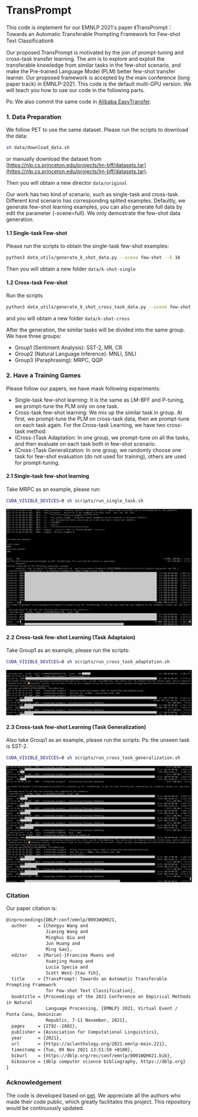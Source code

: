 # TransPrompt

This code is implement for our EMNLP 2021's paper 《TransPrompt：Towards an Automatic Transferable Prompting Framework for Few-shot Text Classification》.

Our proposed TransPrompt is motivated by the join of prompt-tuning and cross-task transfer learning. 
The aim is to explore and exploit the transferable knowledge from similar tasks in the few-shot scenario, 
and make the Pre-trained Language Model (PLM) better few-shot transfer learner.
Our proposed framework is accepted by the main conference (long paper track) in EMNLP-2021. 
This code is the default multi-GPU version. We will teach you how to use our code in the following parts.

Ps: We also commit the same code in [Alibaba EasyTransfer](https://github.com/alibaba/EasyTransfer).

### 1. Data Preparation

We follow PET to use the same dataset.
Please run the scripts to download the data:
```bash
sh data/download_data.sh
```
or manually download the dataset from [https://nlp.cs.princeton.edu/projects/lm-bff/datasets.tar](https://nlp.cs.princeton.edu/projects/lm-bff/datasets.tar). 

Then you will obtain a new director ```data/original```

Our work has two kind of scenario, such as single-task and cross-task.
Different kind scenario has corresponding splited examples. Defaultly, we generate few-shot learning examples, you can also generate full data by edit the parameter (-scene=full).
We only demostrate the few-shot data generation.

#### 1.1 Single-task Few-shot
Please run the scripts to obtain the single-task few-shot examples:
```bash
python3 data_utils/generate_k_shot_data.py --scene few-shot --k 16
```

Then you will obtain a new folder ```data/k-shot-single```

#### 1.2 Cross-task Few-shot
Run the scripts
```bash
python3 data_utils/generate_k_shot_cross_task_data.py --scene few-shot --k 16
```

and you will obtain a new folder ```data/k-shot-cross```

After the generation, the similar tasks will be divided into the same group. We have three groups:
- Group1 (Sentiment Analysis): SST-2, MR, CR
- Group2 (Natural Language Inference): MNLI, SNLI
- Group3 (Paraphrasing): MRPC, QQP

### 2. Have a Training Games

Please follow our papers, we have mask following experiments:
- Single-task few-shot learning: It is the same as LM-BFF and P-tuning, we prompt-tune the PLM only on one task.
- Cross-task few-shot learning: We mix up the similar task in group. At first, we prompt-tune the PLM on cross-task data, then we prompt-tune on each task again.
For the Cross-task Learning, we have two cross-task method:
- (Cross-)Task Adaptation: In one group, we prompt-tune on all the tasks, and then evaluate on each task both in few-shot scenario.
- (Cross-)Task Generalization: In one group, we randomly choose one task for few-shot evaluation (do not used for training), others are used for prompt-tuning.

#### 2.1 Single-task few-shot learning
Take MRPC as an example, please run:
```bash
CUDA_VISIBLE_DEVICES=0 sh scripts/run_single_task.sh
```
![figure1.png](images/figure1.jpg)

#### 2.2 Cross-task few-shot Learning (Task Adaptaion)

Take Group1 as an example, please run the scripts:
```bash
CUDA_VISIBLE_DEVICES=0 sh scripts/run_cross_task_adaptation.sh
```
![figure2.png](images/figure2.jpg)

#### 2.3 Cross-task few-shot Learning (Task Generalization)

Also take Group1 as an example, please run the scripts:
Ps: the unseen task is SST-2.
```bash
CUDA_VISIBLE_DEVICES=0 sh scripts/run_cross_task_generalization.sh
```
![figure3.png](images/figure3.jpg)


### Citation
Our paper citation is:

```
@inproceedings{DBLP:conf/emnlp/0001WQH021,
  author    = {Chengyu Wang and
               Jianing Wang and
               Minghui Qiu and
               Jun Huang and
               Ming Gao},
  editor    = {Marie{-}Francine Moens and
               Xuanjing Huang and
               Lucia Specia and
               Scott Wen{-}tau Yih},
  title     = {TransPrompt: Towards an Automatic Transferable Prompting Framework
               for Few-shot Text Classification},
  booktitle = {Proceedings of the 2021 Conference on Empirical Methods in Natural
               Language Processing, {EMNLP} 2021, Virtual Event / Punta Cana, Dominican
               Republic, 7-11 November, 2021},
  pages     = {2792--2802},
  publisher = {Association for Computational Linguistics},
  year      = {2021},
  url       = {https://aclanthology.org/2021.emnlp-main.221},
  timestamp = {Tue, 09 Nov 2021 13:51:50 +0100},
  biburl    = {https://dblp.org/rec/conf/emnlp/0001WQH021.bib},
  bibsource = {dblp computer science bibliography, https://dblp.org}
}
```

### Acknowledgement

The code is developed based on [pet](https://github.com/timoschick/pet).
We appreciate all the authors who made their code public, which greatly facilitates this project. 
This repository would be continuously updated.

